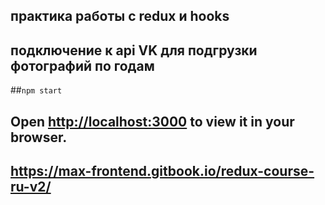 ## практика работы с redux и hooks 
## подключение к api VK для подгрузки фотографий по годам
##`npm start`
## Open [http://localhost:3000](http://localhost:3000) to view it in your browser.
## https://max-frontend.gitbook.io/redux-course-ru-v2/

